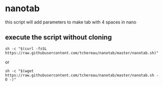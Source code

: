 # nanotab

this script will add parameters to make tab with 4 spaces in nano

## execute the script without cloning 

    sh -c "$(curl -fsSL https://raw.githubusercontent.com/tchereau/nanotab/master/nanotab.sh)"
or

    sh -c "$(wget https://raw.githubusercontent.com/tchereau/nanotab/master/nanotab.sh -O -)"

